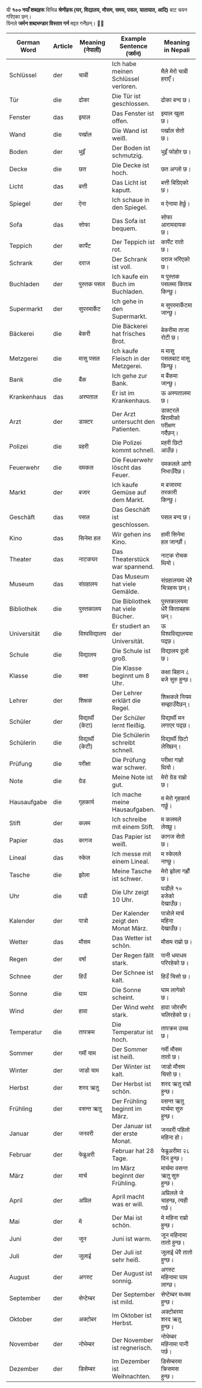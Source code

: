 यी **१०० नयाँ शब्दहरू** विभिन्न **श्रेणीहरू (घर, विद्यालय, मौसम, समय, पसल, यातायात, आदि)** बाट चयन गरिएका छन्।  
यिनले **जर्मन शब्दभण्डार विस्तार गर्न** मद्दत गर्नेछन्। 🚀😊

| **German Word** | **Article** | **Meaning (नेपाली)** | **Example Sentence (जर्मन)**        | **Meaning in Nepali**               |
| --------------- | ----------- | -------------------- | ----------------------------------- | ----------------------------------- |
| Schlüssel       | der         | चाबी                 | Ich habe meinen Schlüssel verloren. | मैले मेरो चाबी हराएँ।               |
| Tür             | die         | ढोका                 | Die Tür ist geschlossen.            | ढोका बन्द छ।                        |
| Fenster         | das         | झ्याल                | Das Fenster ist offen.              | झ्याल खुला छ।                       |
| Wand            | die         | पर्खाल               | Die Wand ist weiß.                  | पर्खाल सेतो छ।                      |
| Boden           | der         | भुइँ                 | Der Boden ist schmutzig.            | भुइँ फोहोर छ।                       |
| Decke           | die         | छत                   | Die Decke ist hoch.                 | छत अग्लो छ।                         |
| Licht           | das         | बत्ती                | Das Licht ist kaputt.               | बत्ती बिग्रिएको छ।                  |
| Spiegel         | der         | ऐना                  | Ich schaue in den Spiegel.          | म ऐनामा हेर्छु।                     |
| Sofa            | das         | सोफा                 | Das Sofa ist bequem.                | सोफा आरामदायक छ।                    |
| Teppich         | der         | कार्पेट              | Der Teppich ist rot.                | कार्पेट रातो छ।                     |
| Schrank         | der         | दराज                 | Der Schrank ist voll.               | दराज भरिएको छ।                      |
| Buchladen       | der         | पुस्तक पसल           | Ich kaufe ein Buch im Buchladen.    | म पुस्तक पसलमा किताब किन्छु।        |
| Supermarkt      | der         | सुपरमार्केट          | Ich gehe in den Supermarkt.         | म सुपरमार्केटमा जान्छु।             |
| Bäckerei        | die         | बेकरी                | Die Bäckerei hat frisches Brot.     | बेकरीमा ताजा रोटी छ।                |
| Metzgerei       | die         | मासु पसल             | Ich kaufe Fleisch in der Metzgerei. | म मासु पसलबाट मासु किन्छु।          |
| Bank            | die         | बैंक                 | Ich gehe zur Bank.                  | म बैंकमा जान्छु।                    |
| Krankenhaus     | das         | अस्पताल              | Er ist im Krankenhaus.              | ऊ अस्पतालमा छ।                      |
| Arzt            | der         | डाक्टर               | Der Arzt untersucht den Patienten.  | डाक्टरले बिरामीको परीक्षण गर्दैछन्। |
| Polizei         | die         | प्रहरी               | Die Polizei kommt schnell.          | प्रहरी छिटो आउँछ।                   |
| Feuerwehr       | die         | दमकल                 | Die Feuerwehr löscht das Feuer.     | दमकलले आगो निभाउँदैछ।               |
| Markt           | der         | बजार                 | Ich kaufe Gemüse auf dem Markt.     | म बजारमा तरकारी किन्छु।             |
| Geschäft        | das         | पसल                  | Das Geschäft ist geschlossen.       | पसल बन्द छ।                         |
| Kino            | das         | सिनेमा हल            | Wir gehen ins Kino.                 | हामी सिनेमा हल जान्छौं।             |
| Theater         | das         | नाटकघर               | Das Theaterstück war spannend.      | नाटक रोचक थियो।                     |
| Museum          | das         | संग्रहालय            | Das Museum hat viele Gemälde.       | संग्रहालयमा धेरै चित्रहरू छन्।      |
| Bibliothek      | die         | पुस्तकालय            | Die Bibliothek hat viele Bücher.    | पुस्तकालयमा धेरै किताबहरू छन्।      |
| Universität     | die         | विश्वविद्यालय        | Er studiert an der Universität.     | ऊ विश्वविद्यालयमा पढ्छ।             |
| Schule          | die         | विद्यालय             | Die Schule ist groß.                | विद्यालय ठूलो छ।                    |
| Klasse          | die         | कक्षा                | Die Klasse beginnt um 8 Uhr.        | कक्षा बिहान ८ बजे सुरु हुन्छ।       |
| Lehrer          | der         | शिक्षक               | Der Lehrer erklärt die Regel.       | शिक्षकले नियम सम्झाउँदैछन्।         |
| Schüler         | der         | विद्यार्थी (केटा)    | Der Schüler lernt fleißig.          | विद्यार्थी मन लगाएर पढ्छ।           |
| Schülerin       | die         | विद्यार्थी (केटी)    | Die Schülerin schreibt schnell.     | विद्यार्थी छिटो लेख्छिन्।           |
| Prüfung         | die         | परीक्षा              | Die Prüfung war schwer.             | परीक्षा गाह्रो थियो।                |
| Note            | die         | ग्रेड                | Meine Note ist gut.                 | मेरो ग्रेड राम्रो छ।                |
| Hausaufgabe     | die         | गृहकार्य             | Ich mache meine Hausaufgaben.       | म मेरो गृहकार्य गर्छु।              |
| Stift           | der         | कलम                  | Ich schreibe mit einem Stift.       | म कलमले लेख्छु।                     |
| Papier          | das         | कागज                 | Das Papier ist weiß.                | कागज सेतो छ।                        |
| Lineal          | das         | स्केल                | Ich messe mit einem Lineal.         | म स्केलले नाप्छु।                   |
| Tasche          | die         | झोला                 | Meine Tasche ist schwer.            | मेरो झोला गह्रौं छ।                 |
| Uhr             | die         | घडी                  | Die Uhr zeigt 10 Uhr.               | घडीले १० बजेको देखाउँछ।             |
| Kalender        | der         | पात्रो               | Der Kalender zeigt den Monat März.  | पात्रोले मार्च महिना देखाउँछ।       |
| Wetter          | das         | मौसम                 | Das Wetter ist schön.               | मौसम राम्रो छ।                      |
| Regen           | der         | वर्षा                | Der Regen fällt stark.              | पानी धमाधम परिरहेको छ।              |
| Schnee          | der         | हिउँ                 | Der Schnee ist kalt.                | हिउँ चिसो छ।                        |
| Sonne           | die         | घाम                  | Die Sonne scheint.                  | घाम लागेको छ।                       |
| Wind            | der         | हावा                 | Der Wind weht stark.                | हावा जोरसँग चलिरहेको छ।             |
| Temperatur      | die         | तापक्रम              | Die Temperatur ist hoch.            | तापक्रम उच्च छ।                     |
| Sommer          | der         | गर्मी याम            | Der Sommer ist heiß.                | गर्मी मौसम तातो छ।                  |
| Winter          | der         | जाडो याम             | Der Winter ist kalt.                | जाडो मौसम चिसो छ।                   |
| Herbst          | der         | शरद ऋतु              | Der Herbst ist schön.               | शरद ऋतु राम्रो हुन्छ।               |
| Frühling        | der         | वसन्त ऋतु            | Der Frühling beginnt im März.       | वसन्त ऋतु मार्चमा सुरु हुन्छ।       |
| Januar          | der         | जनवरी                | Der Januar ist der erste Monat.     | जनवरी पहिलो महिना हो।               |
| Februar         | der         | फेब्रुअरी            | Februar hat 28 Tage.                | फेब्रुअरीमा २८ दिन हुन्छ।           |
| März            | der         | मार्च                | Im März beginnt der Frühling.       | मार्चमा वसन्त ऋतु सुरु हुन्छ।       |
| April           | der         | अप्रिल               | April macht was er will.            | अप्रिलले जे चाहन्छ, त्यही गर्छ।     |
| Mai             | der         | मे                   | Der Mai ist schön.                  | मे महिना राम्रो हुन्छ।              |
| Juni            | der         | जून                  | Juni ist warm.                      | जून महिनामा तातो हुन्छ।             |
| Juli            | der         | जुलाई                | Der Juli ist sehr heiß.             | जुलाई धेरै तातो हुन्छ।              |
| August          | der         | अगस्ट                | Der August ist sonnig.              | अगस्ट महिनामा घाम लाग्छ।            |
| September       | der         | सेप्टेम्बर           | Der September ist mild.             | सेप्टेम्बर मध्यम हुन्छ।             |
| Oktober         | der         | अक्टोबर              | Im Oktober ist Herbst.              | अक्टोबरमा शरद ऋतु हुन्छ।            |
| November        | der         | नोभेम्बर             | Der November ist regnerisch.        | नोभेम्बर महिनामा पानी पर्छ।         |
| Dezember        | der         | डिसेम्बर             | Im Dezember ist Weihnachten.        | डिसेम्बरमा क्रिसमस हुन्छ।           |


